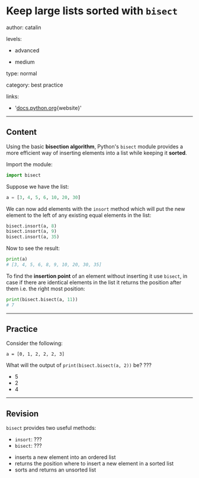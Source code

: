 # Keep large lists sorted with `bisect`
author: catalin

levels:

  - advanced

  - medium

type: normal

category: best practice

links:

  - '[docs.python.org](https://docs.python.org/3.5/library/bisect.html){website}'

---
## Content

Using the basic **bisection algorithm**, Python's `bisect` module provides a more efficient way of inserting elements into a list while keeping it **sorted**.

Import the module:
```python
import bisect
```

Suppose we have the list:
```python
a = [3, 4, 5, 6, 10, 20, 30]

```

We can now add elements with the `insort` method which will put the new element to the left of any existing equal elements in the list:
```python
bisect.insort(a, 8)
bisect.insort(a, 9)
bisect.insort(a, 35)

```
Now to see the result:
```python
print(a)
# [3, 4, 5, 6, 8, 9, 10, 20, 30, 35]

```

To find the **insertion point** of an element without inserting it use `bisect`, in case if there are identical elements in the list it returns the position after them i.e. the right most position:
```python
print(bisect.bisect(a, 11))
# 7
```

---
## Practice

Consider the following:
```
a = [0, 1, 2, 2, 2, 3]
```
What will the output of `print(bisect.bisect(a, 2))` be? ???

* 5
* 2
* 4

---
## Revision

`bisect` provides two useful methods:
 - `insort`: ???
 - `bisect`: ???

* inserts a new element into an ordered list
* returns the position where to insert a new element in a sorted list
* sorts and returns an unsorted list

